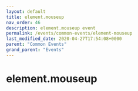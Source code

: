 ```yaml
---
layout: default
title: element.mouseup 
nav_order: 46
description: element.mouseup event
permalink: /events/common-events/element-mouseup
last_modified_date: 2020-04-27T17:54:08+0000
parent: "Common Events"
grand_parent: "Events"
---
```


# element.mouseup
